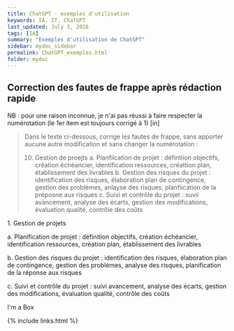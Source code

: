 ```yaml
---
title: ChatGPT - exemples d'utilisation
keywords: IA, IT, ChatGPT
last_updated: July 3, 2016
tags: [IA]
summary: "Exemples d'utilisation de ChatGPT"
sidebar: mydoc_sidebar
permalink: ChatGPT_exemples.html
folder: mydoc
---
```



## Correction des fautes de frappe après rédaction rapide
NB : pour une raison inconnue, je n'ai pas réussi à faire respecter la numérotation (le 1er item est toujours corrigé à 1)
 [in]

> Dans le texte ci-dessous, corrige les fautes de frappe, sans apporter aucune autre modification et sans changer la numérotation :
> 
> 10. Gestion de proejts 
> a. Planfiication de projet : défintiion objectifs, création échéancier, identification ressources, créattion plan, établissement des livrables
> b. Gestion des risques du projet : identification des risques, élaboration plan de contingence, gestion des problèmes, anlayse des risques, planfiication de la préposne aux risques
> c. Suivi et contrôle du projet : suvii avancement, analyse des écarts, gestion des modifications, évaluation qualité, contrôle des coûts


<div id="chatgptIn">
 1. Gestion de projets

a. Planification de projet : définition objectifs, création échéancier, identification ressources, création plan, établissement des livrables

b. Gestion des risques du projet : identification des risques, élaboration plan de contingence, gestion des problèmes, analyse des risques, planification de la réponse aux risques

c. Suivi et contrôle du projet : suivi avancement, analyse des écarts, gestion des modifications, évaluation qualité, contrôle des coûts
</div>



<div id="mycontainer">
    <div id="mylabel">I'm a Box</div>
</div>


{% include links.html %}
